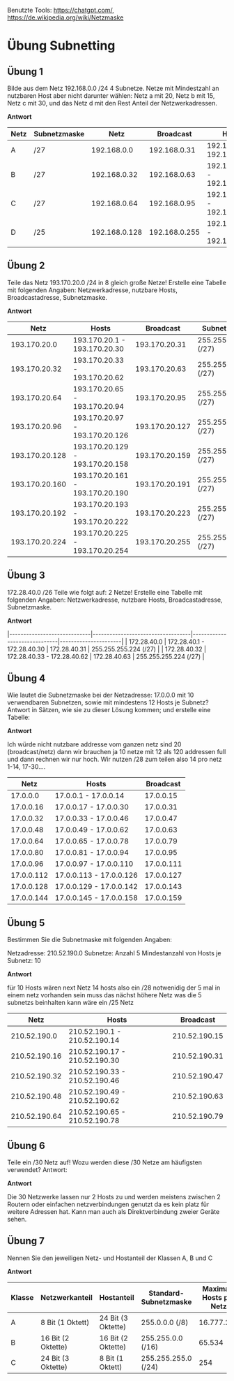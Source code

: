 Benutzte Tools: https://chatgpt.com/, https://de.wikipedia.org/wiki/Netzmaske

# Übung Subnetting

## Übung 1

Bilde aus dem Netz 192.168.0.0 /24 4 Subnetze. Netze mit Mindestzahl an nutzbaren
Host aber nicht darunter wählen:
Netz a mit 20,
Netz b mit 15,
Netz c mit 30, und das
Netz d mit den Rest Anteil der Netzwerkadressen.

**Antwort**

| Netz | Subnetzmaske| Netz             | Broadcast         | Hosts                     |
|------|-------------|------------------|-------------------|---------------------------------|
| A    | /27         | 192.168.0.0      | 192.168.0.31      | 192.168.0.1 - 192.168.0.30     |
| B    | /27         | 192.168.0.32     | 192.168.0.63      | 192.168.0.33 - 192.168.0.62    |
| C    | /27         | 192.168.0.64     | 192.168.0.95      | 192.168.0.65 - 192.168.0.94    |
| D    | /25         | 192.168.0.128    | 192.168.0.255     | 192.168.0.129 - 192.168.0.254  |

## Übung 2

Teile das Netz 193.170.20.0 /24 in 8 gleich große Netze! Erstelle eine Tabelle mit folgenden Angaben:
Netzwerkadresse,               nutzbare Hosts,                    Broadcastadresse,              Subnetzmaske.

**Antwort**

| Netz            | Hosts                           | Broadcast        | Subnetzmaske          |
|-----------------|---------------------------------|------------------|-----------------------|
| 193.170.20.0    | 193.170.20.1 - 193.170.20.30    | 193.170.20.31    | 255.255.255.224 (/27) |
| 193.170.20.32   | 193.170.20.33 - 193.170.20.62   | 193.170.20.63    | 255.255.255.224 (/27) |
| 193.170.20.64   | 193.170.20.65 - 193.170.20.94   | 193.170.20.95    | 255.255.255.224 (/27) |
| 193.170.20.96   | 193.170.20.97 - 193.170.20.126  | 193.170.20.127   | 255.255.255.224 (/27) |
| 193.170.20.128  | 193.170.20.129 - 193.170.20.158 | 193.170.20.159   | 255.255.255.224 (/27) |
| 193.170.20.160  | 193.170.20.161 - 193.170.20.190 | 193.170.20.191   | 255.255.255.224 (/27) |
| 193.170.20.192  | 193.170.20.193 - 193.170.20.222 | 193.170.20.223   | 255.255.255.224 (/27) |
| 193.170.20.224  | 193.170.20.225 - 193.170.20.254 | 193.170.20.255   | 255.255.255.224 (/27) |

## Übung 3

172.28.40.0 /26 Teile wie folgt auf: 2 Netze!
Erstelle eine Tabelle mit folgenden Angaben:
Netzwerkadresse,               nutzbare Hosts,                    Broadcastadresse,              Subnetzmaske.

**Antwort**

|-----------------------------|-----------------------------------|------------------------------|----------------------|
| 172.28.40.0                 | 172.28.40.1 - 172.28.40.30        | 172.28.40.31                 | 255.255.255.224 (/27) |
| 172.28.40.32                | 172.28.40.33 - 172.28.40.62       | 172.28.40.63                 | 255.255.255.224 (/27) |

## Übung 4

Wie lautet die Subnetzmaske bei der Netzadresse: 17.0.0.0 mit 10 verwendbaren Subnetzen, sowie mit mindestens 12 Hosts je Subnetz?
Antwort in Sätzen, wie sie zu dieser Lösung kommen; und erstelle eine Tabelle:

**Antwort**

Ich würde nicht nutzbare addresse vom ganzen netz sind 20 (broadcast/netz) dann wir brauchen ja 10 netze mit 12 als 120 addressen full und dann rechnen wir nur hoch. Wir nutzen /28 zum teilen also 14 pro netz 1-14, 17-30....

| Netz           | Hosts                    | Broadcast       |
|----------------|--------------------------|-----------------|
| 17.0.0.0       | 17.0.0.1 - 17.0.0.14     | 17.0.0.15       |
| 17.0.0.16      | 17.0.0.17 - 17.0.0.30    | 17.0.0.31       |
| 17.0.0.32      | 17.0.0.33 - 17.0.0.46    | 17.0.0.47       |
| 17.0.0.48      | 17.0.0.49 - 17.0.0.62    | 17.0.0.63       |
| 17.0.0.64      | 17.0.0.65 - 17.0.0.78    | 17.0.0.79       |
| 17.0.0.80      | 17.0.0.81 - 17.0.0.94    | 17.0.0.95       |
| 17.0.0.96      | 17.0.0.97 - 17.0.0.110   | 17.0.0.111      |
| 17.0.0.112     | 17.0.0.113 - 17.0.0.126  | 17.0.0.127      |
| 17.0.0.128     | 17.0.0.129 - 17.0.0.142  | 17.0.0.143      |
| 17.0.0.144     | 17.0.0.145 - 17.0.0.158  | 17.0.0.159      |

## Übung 5

Bestimmen Sie die Subnetmaske mit folgenden Angaben:

Netzadresse: 210.52.190.0
Subnetze: Anzahl 5
Mindestanzahl von Hosts je Subnetz: 10

**Antwort**

für 10 Hosts wären next Netz 14 hosts also ein /28 notwenidig der 5 mal in einem netz vorhanden sein muss das nächst höhere Netz was die 5 subnetzs beinhalten kann wäre ein /25 Netz

| Netz           | Hosts                          | Broadcast  |
|----------------|--------------------------------|-------------------|
| 210.52.190.0   | 210.52.190.1 - 210.52.190.14   | 210.52.190.15   |
| 210.52.190.16  | 210.52.190.17 - 210.52.190.30  | 210.52.190.31   |
| 210.52.190.32  | 210.52.190.33 - 210.52.190.46  | 210.52.190.47   |
| 210.52.190.48  | 210.52.190.49 - 210.52.190.62  | 210.52.190.63   |
| 210.52.190.64  | 210.52.190.65 - 210.52.190.78  | 210.52.190.79   |

## Übung 6

Teile  ein /30 Netz auf!    Wozu werden diese /30 Netze am häufigsten verwendet?
Antwort:

**Antwort**

Die 30 Netzwerke lassen nur 2 Hosts zu und werden meistens zwischen 2 Routern oder einfachen netzverbindungen genutzt da es kein platz für weitere Adressen hat. Kann man auch als Direktverbindung zweier Geräte sehen. 

## Übung 7

Nennen Sie den jeweiligen Netz- und Hostanteil der Klassen A, B und C


**Antwort**

| Klasse | Netzwerkanteil         | Hostanteil            | Standard-Subnetzmaske | Maximale Hosts pro Netz |
|--------|------------------------|-----------------------|-----------------------|-------------------------|
| A      | 8 Bit (1 Oktett)       | 24 Bit (3 Oktette)    | 255.0.0.0 (/8)        | 16.777.214              |
| B      | 16 Bit (2 Oktette)     | 16 Bit (2 Oktette)    | 255.255.0.0 (/16)     | 65.534                  |
| C      | 24 Bit (3 Oktette)     | 8 Bit (1 Oktett)      | 255.255.255.0 (/24)   | 254                     |
